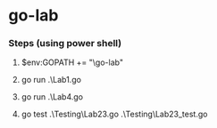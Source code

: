 # go-lab

### Steps (using power shell)

1. $env:GOPATH += "<path-to-clonned-repo>\go-lab"
  
2. go run .\Lab1.go 

3. go run .\Lab4.go

4. go test .\Testing\Lab23.go .\Testing\Lab23_test.go
